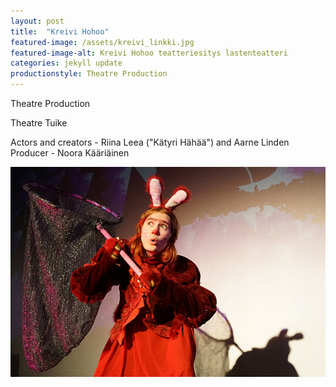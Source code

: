 ```yaml
---
layout: post
title:  "Kreivi Hohoo"
featured-image: /assets/kreivi_linkki.jpg
featured-image-alt: Kreivi Hohoo teatteriesitys lastenteatteri
categories: jekyll update
productionstyle: Theatre Production
---
```


Theatre Production

Theatre Tuike

  Actors and creators - Riina Leea ("Kätyri Hähää") and Aarne Linden  
  Producer - Noora Kääriäinen  


![alt text](/assets/kreivi_linkki.jpg)

